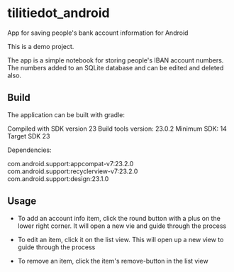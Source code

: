 # tilitiedot_android

App for saving people's bank account information for Android

This is a demo project.

The app is a simple notebook for storing people's IBAN account numbers.
The numbers added to an SQLite database and can be edited and deleted
also.

## Build

The application can be built with gradle:

Compiled with SDK version 23
Build tools version: 23.0.2
Minimum SDK: 14
Target SDK 23

Dependencies:

com.android.support:appcompat-v7:23.2.0
com.android.support:recyclerview-v7:23.2.0
com.android.support:design:23.1.0

## Usage

- To add an account info item, click the round button with a plus on
the lower right corner. It will open a new vie and guide through the
process

- To edit an item, click it on the list view. This will open up a
new view to guide through the process

- To remove an item, click the item's remove-button in the list view
